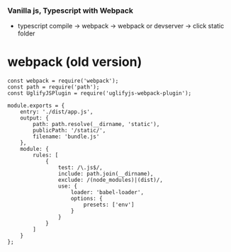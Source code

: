 ### Vanilla js, Typescript with Webpack
- typescript compile -> webpack -> webpack or devserver -> click static folder

# webpack (old version)
```
const webpack = require('webpack');
const path = require('path');
const UglifyJSPlugin = require('uglifyjs-webpack-plugin');

module.exports = {
    entry: './dist/app.js',
    output: {
        path: path.resolve(__dirname, 'static'),
        publicPath: '/static/',
        filename: 'bundle.js'
    },
    module: {
        rules: [
            {
                test: /\.js$/,
                include: path.join(__dirname),
                exclude: /(node_modules)|(dist)/,
                use: {
                    loader: 'babel-loader',
                    options: {
                        presets: ['env']
                    }
                }
            }
        ]
    }
};
```